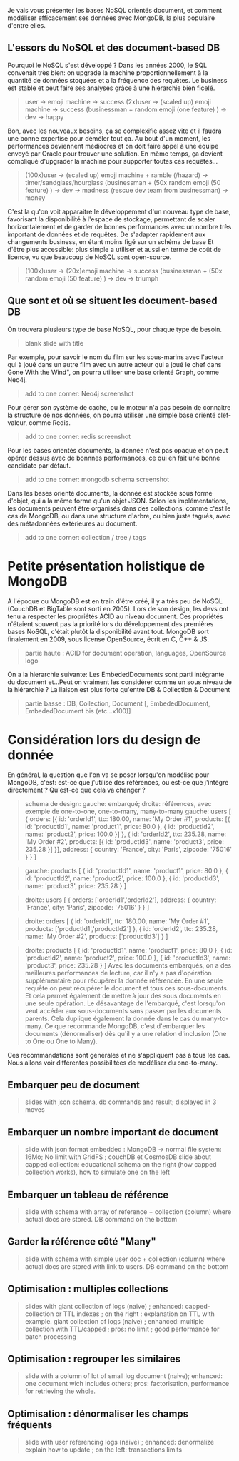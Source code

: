 Je vais vous présenter les bases NoSQL orientés document, et comment modéliser efficacement ses données avec MongoDB, la plus populaire d'entre elles.

## L'essors du NoSQL et des document-based DB

Pourquoi le NoSQL s'est développé ?
Dans les années 2000, le SQL convenait très bien: on upgrade la machine proportionnellement à la quantité de données stoquées et a la fréquence des requêtes. Le business est stable et peut faire ses analyses grâce à une hierarchie bien ficelé.

> user -> emoji machine -> success
> (2x)user -> (scaled up) emoji machine -> success
> (businessman + random emoji (one feature) ) -> dev -> happy

Bon, avec les nouveaux besoins, ça se complexifie assez vite et il faudra une bonne expertise pour déméler tout ça. Au bout d'un moment, les performances deviennent médiocres et on doit faire appel à une équipe envoyé par Oracle pour trouver une solution. En même temps, ça devient compliqué d'upgrader la machine pour supporter toutes ces requêtes...

> (100x)user -> (scaled up) emoji machine + ramble (/hazard) -> timer/sandglass/hourglass
> (businessman + (50x random emoji (50 feature) ) -> dev -> madness
> (rescue dev team from businessman) -> money

C'est la qu'on voit apparaitre le développement d'un nouveau type de base, favorisant la disponibilité à l'espace de stockage, permettant de scaler horizontalement et de garder de bonnes performances avec un nombre très important de données et de requêtes.
De s'adapter rapidement aux changements business, en étant moins figé sur un schéma de base
Et d'être plus accessible: plus simple a utiliser et aussi en terme de coût de licence, vu que beaucoup de NoSQL sont open-source.

> (100x)user -> (20x)emoji machine -> success
> (businessman + (50x random emoji (50 feature) ) -> dev -> triumph

## Que sont et où se situent les document-based DB

On trouvera plusieurs type de base NoSQL, pour chaque type de besoin.
> blank slide with title

Par exemple, pour savoir le nom du film sur les sous-marins avec l'acteur qui à joué dans un autre film avec un autre acteur qui a joué le chef dans Gone With the Wind", on pourra utiliser une base orienté Graph, comme Neo4j.
> add to one corner: Neo4j screenshot

Pour gérer son système de cache, ou le moteur n'a pas besoin de connaitre la structure de nos données, on pourra utiliser une simple base orienté clef-valeur, comme Redis.
> add to one corner: redis screenshot

Pour les bases orientés documents, la donnée n'est pas opaque et on peut opérer dessus avec de bonnnes performances, ce qui en fait une bonne candidate par défaut.

> add to one corner: mongodb schema screenshot

Dans les bases orienté documents, la donnée est stockée sous forme d'objet, qui a la même forme qu'un objet JSON.
Selon les implémentations, les documents peuvent être organisés dans des collections, comme c'est le cas de MongoDB, ou dans une structure d'arbre, ou bien juste tagués, avec des métadonnées extérieures au document.
> add to one corner: collection / tree / tags

# Petite présentation holistique de MongoDB

A l'époque ou MongoDB est en train d'être créé, il y a très peu de NoSQL (CouchDB et BigTable sont sorti en 2005).
Lors de son design, les devs ont tenu a respecter les propriétés ACID au niveau document. Ces propriétés n'étaient souvent pas la priorité lors du développement des premières bases NoSQL, c'était plutôt la disponibilité avant tout. MongoDB sort finalement en 2009, sous license OpenSource, écrit en C, C++ & JS.
> partie haute : ACID for document operation, languages, OpenSource logo

On a la hierarchie suivante:
Les EmbededDocuments sont parti intégrante du document et...Peut on vraiment les considérer comme un sous niveau de la hiérarchie ? La liaison est plus forte qu'entre DB & Collection & Document
> partie basse : DB, Collection, Document [, EmbededDocument, EmbededDocument bis (etc...x100)]

# Considération lors du design de donnée

En général, la question que l'on va se poser lorsqu'on modélise pour MongoDB, c'est: est-ce que j'utilise des références, ou est-ce que j'intègre directement ?
Qu'est-ce que cela va changer ?
> schema de design: gauche: embarqué; droite: références, avec exemple de one-to-one, one-to-many, many-to-many
> gauche: users [
  {
    orders: [{
      id: 'orderId1',
      ttc: 180.00,
      name: 'My Order #1',
      products: [{
        id: 'productId1',
        name: 'product1',
        price: 80.0
      }, {
        id: 'productId2',
        name: 'product2',
        price: 100.0
      }]
    }, {
      id: 'orderId2',
      ttc: 235.28,
      name: 'My Order #2',
      products: [{
        id: 'productId3',
        name: 'product3',
        price: 235.28
      }]
    }],
    address: {
      country: 'France',
      city: 'Paris',
      zipcode: '75016'
    }
  }
]

> gauche: products [
  {
    id: 'productId1',
    name: 'product1',
    price: 80.0
  }, {
    id: 'productId2',
    name: 'product2',
    price: 100.0
  }, {
    id: 'productId3',
    name: 'product3',
    price: 235.28
  }
]

> droite: users [
  {
    orders: ['orderId1','orderId2'],
    address: {
      country: 'France',
      city: 'Paris',
      zipcode: '75016'
    }
  }
]

> droite: orders [
  {
    id: 'orderId1',
    ttc: 180.00,
    name: 'My Order #1',
    products: ['productId1','productId2']
  }, {
    id: 'orderId2',
    ttc: 235.28,
    name: 'My Order #2',
    products: ['productId3']
  }
]

> droite: products [
  {
    id: 'productId1',
    name: 'product1',
    price: 80.0
  }, {
    id: 'productId2',
    name: 'product2',
    price: 100.0
  }, {
    id: 'productId3',
    name: 'product3',
    price: 235.28
  }
]
Avec les documents embarqués, on a des meilleures performances de lecture, car il n'y a pas d'opération supplémentaire pour récupérer la donnée référencée. En une seule requête on peut récupérer le document et tous ces sous-documents. Et cela permet également de mettre à jour des sous documents en une seule opération. Le désavantage de l'embarqué, c'est lorsqu'on veut accéder aux sous-documents sans passer par les documents parents. Cela duplique également la donnée dans le cas du many-to-many.
Ce que recommande MongoDB, c'est d'embarquer les documents (dénormaliser) dès qu'il y a une relation d'inclusion (One to One ou One to Many).

Ces recommandations sont générales et ne s'appliquent pas à tous les cas. Nous allons voir différentes possibilitées de modéliser du one-to-many.

## Embarquer peu de document
> slides with json schema, db commands and result; displayed in 3 moves

## Embarquer un nombre important de document
> slide with json format embedded : MongoDB -> normal file system: 16Mo; No limit with GridFS ; couchDB et CosmosDB
> slide about capped collection: educational schema on the right (how capped collection works), how to simulate one on the left


## Embarquer un tableau de référence
> slide with schema with array of reference + collection (column) where actual docs are stored. DB command on the bottom

## Garder la référence côté "Many"
> slide with schema with simple user doc + collection (column) where actual docs are stored with link to users. DB command on the bottom

## Optimisation : multiples collections
> slides with giant collection of logs (naive) ; enhanced: capped-collection or TTL indexes ; on the right : explanation on TTL with example.
> giant collection of logs (naive) ; enhanced: multiple collection with TTL/capped ; pros: no limit ; good performance for batch processing

## Optimisation : regrouper les similaires
> slide with a column of lot of small log document (naive); enhanced: one document wich includes others; pros: factorisation, performance for retrieving the whole.

## Optimisation : dénormaliser les champs fréquents
> slide with user referencing logs (naive) ; enhanced: denormalize
> explain how to update ; on the left: transactions limits